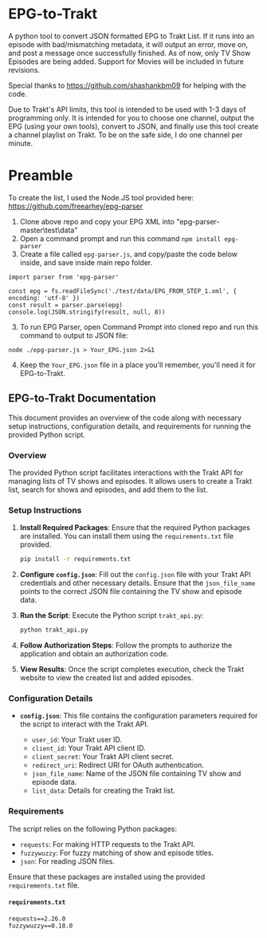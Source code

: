 # EPG-to-Trakt
A python tool to convert JSON formatted EPG to Trakt List. If it runs into an episode with bad/mismatching metadata, it will output an error, move on, and post a message once successfully finished. As of now, only TV Show Episodes are being added. Support for Movies will be included in future revisions.

Special thanks to https://github.com/shashankbm09 for helping with the code.

Due to Trakt's API limits, this tool is intended to be used with 1-3 days of programming only. It is intended for you to choose one channel, output the EPG (using your own tools), convert to JSON, and finally use this tool create a channel playlist on Trakt. To be on the safe side, I do one channel per minute.

# Preamble
To create the list, I used the Node.JS tool provided here:
https://github.com/freearhey/epg-parser

1. Clone above repo and copy your EPG XML into "epg-parser-master\test\data"
2. Open a command prompt and run this command ```npm install epg-parser```
3. Create a file called `epg-parser.js`, and copy/paste the code below inside, and save inside main repo folder.
```import fs from 'fs'
import parser from 'epg-parser'

const epg = fs.readFileSync('./test/data/EPG_FROM_STEP_1.xml', { encoding: 'utf-8' })
const result = parser.parse(epg)
console.log(JSON.stringify(result, null, 8))
```
3. To run EPG Parser, open Command Prompt into cloned repo and run this command to output to JSON file:
```
node ./epg-parser.js > Your_EPG.json 2>&1
```
4. Keep the `Your_EPG.json` file in a place you'll remember, you'll need it for EPG-to-Trakt.


## EPG-to-Trakt Documentation

This document provides an overview of the code along with necessary setup instructions, configuration details, and requirements for running the provided Python script.

### Overview

The provided Python script facilitates interactions with the Trakt API for managing lists of TV shows and episodes. It allows users to create a Trakt list, search for shows and episodes, and add them to the list.

### Setup Instructions

1. **Install Required Packages**: Ensure that the required Python packages are installed. You can install them using the `requirements.txt` file provided.

   ```bash
   pip install -r requirements.txt
   ```

2. **Configure `config.json`**: Fill out the `config.json` file with your Trakt API credentials and other necessary details. Ensure that the `json_file_name` points to the correct JSON file containing the TV show and episode data.

3. **Run the Script**: Execute the Python script `trakt_api.py`:

   ```bash
   python trakt_api.py
   ```

4. **Follow Authorization Steps**: Follow the prompts to authorize the application and obtain an authorization code.

5. **View Results**: Once the script completes execution, check the Trakt website to view the created list and added episodes.

### Configuration Details

- **`config.json`**: This file contains the configuration parameters required for the script to interact with the Trakt API.

  - `user_id`: Your Trakt user ID.
  - `client_id`: Your Trakt API client ID.
  - `client_secret`: Your Trakt API client secret.
  - `redirect_uri`: Redirect URI for OAuth authentication.
  - `json_file_name`: Name of the JSON file containing TV show and episode data.
  - `list_data`: Details for creating the Trakt list.

### Requirements

The script relies on the following Python packages:

- `requests`: For making HTTP requests to the Trakt API.
- `fuzzywuzzy`: For fuzzy matching of show and episode titles.
- `json`: For reading JSON files.

Ensure that these packages are installed using the provided `requirements.txt` file.

#### `requirements.txt`

```plaintext
requests==2.26.0
fuzzywuzzy==0.18.0
```
